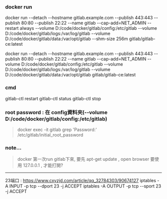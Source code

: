### docker run

docker run --detach --hostname gitlab.example.com --publish 443:443 --publish 80:80 --publish 22:22 --name gitlab  --cap-add=NET_ADMIN --restart always --volume D:/code/docker/gitlab/config:/etc/gitlab --volume D:/code/docker/gitlab/logs:/var/log/gitlab --volume D:/code/docker/gitlab/data:/var/opt/gitlab --shm-size 256m gitlab/gitlab-ce:latest


docker run --detach --hostname gitlab.example.com --publish 443:443 --publish 80:80 --publish 22:22 --name gitlab  --cap-add=NET_ADMIN --volume D:/code/docker/gitlab/config:/etc/gitlab --volume D:/code/docker/gitlab/logs:/var/log/gitlab --volume D:/code/docker/gitlab/data:/var/opt/gitlab gitlab/gitlab-ce:latest

### cmd
gitlab-ctl restart
gitlab-ctl status
gitlab-ctl stop

### root password : 在 config資料夾(--volume D:/code/docker/gitlab/config:/etc/gitlab)
> docker exec -it gitlab grep 'Password:' /etc/gitlab/initial_root_password




### note...
> docker 第一次run gitlab下來, 要先 apt-get update , open browser 要使用 127.0.0.1 , 才能打開?


----
23端口 : https://www.cxyzjd.com/article/qq_32784303/90674127
iptables -A INPUT -p tcp --dport 23 -j ACCEPT
iptables -A OUTPUT -p tcp --sport 23 -j ACCEPT


